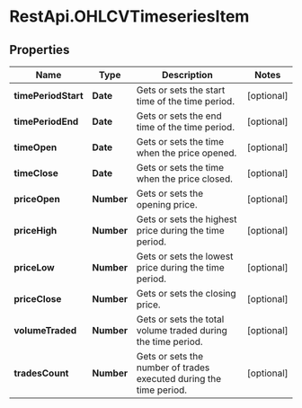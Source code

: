 # RestApi.OHLCVTimeseriesItem

## Properties

Name | Type | Description | Notes
------------ | ------------- | ------------- | -------------
**timePeriodStart** | **Date** | Gets or sets the start time of the time period. | [optional] 
**timePeriodEnd** | **Date** | Gets or sets the end time of the time period. | [optional] 
**timeOpen** | **Date** | Gets or sets the time when the price opened. | [optional] 
**timeClose** | **Date** | Gets or sets the time when the price closed. | [optional] 
**priceOpen** | **Number** | Gets or sets the opening price. | [optional] 
**priceHigh** | **Number** | Gets or sets the highest price during the time period. | [optional] 
**priceLow** | **Number** | Gets or sets the lowest price during the time period. | [optional] 
**priceClose** | **Number** | Gets or sets the closing price. | [optional] 
**volumeTraded** | **Number** | Gets or sets the total volume traded during the time period. | [optional] 
**tradesCount** | **Number** | Gets or sets the number of trades executed during the time period. | [optional] 


